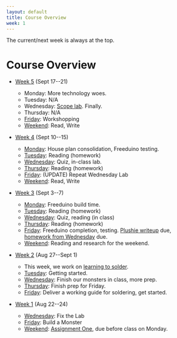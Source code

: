 ```yaml
---
layout: default
title: Course Overview
week: 1
---
```

The current/next week is always at the top.

# Course Overview
* [Week 5](w04.html) (Sept 17--21)
	* Monday: More technology woes.
	* Tuesday: N/A
	* Wednesday: [Scope lab]({{site.url}}/assignments/oscilloscope-basics.html). Finally.
	* Thursday: N/A
	* [Friday](w04.html#friday): Workshopping
	* [Weekend](w04.html#weekend): Read, Write

* [Week 4](w03.html) (Sept 10--15)
	* [Monday](w03.html#monday): House plan consolidation, Freeduino testing.
	* [Tuesday](w03.html#tuesday): Reading (homework)
	* [Wednesday](w03.html#wednesday): Quiz, in-class lab.
	* [Thursday](w03.html#thursday): Reading (homework)
	* [Friday](w03.html#friday): (UPDATE) Repeat Wednesday Lab
	* [Weekend](w03.html#weekend): Read, Write

* [Week 3](w02.html) (Sept 3--7)
  * [Monday](w02.html#monday): Freeduino build time.
  * [Tuesday](w02.html#tuesday): Reading (homework)
  * [Wednesday](w02.html#wednesday): Quiz, reading (in class)
  * [Thursday](w02.html#thursday): Reading (homework)
  * [Friday](w02.html#friday): Freeduino completion, testing. [Plushie writeup]({{site.url}}/assignments/plushie-monster-writeup.html) due, [homework from Wednesday]({{site.url}}/assignments/exploring-home-wiring-planning.html) due. 
  * [Weekend](w02.html#weekend): Reading and research for the weekend.

* [Week 2](w01.html) (Aug 27--Sept 1)
  * This week, we work on [learning to solder]({{site.url}}/assignments/learn-to-solder.html).
  * [Tuesday](w01.html#Tuesday): Getting started.
  * [Wednesday](w01.html#Wednesday): Finish our monsters in class, more prep.
  * [Thursday](w01.html#Thursday): Finish prep for Friday.
  * [Friday](w01.html#Friday): Deliver a working guide for soldering, get started.

* [Week 1](w00.html) (Aug 22--24)
  * [Wednesday](w00.html#Wednesday): Fix the Lab
  * [Friday](w00.html#Friday): Build a Monster
  * [Weekend](w00.html#Weekend): [Assignment One]({{site.url}}/assignments/learning-to-fail.html), due before class on Monday.
